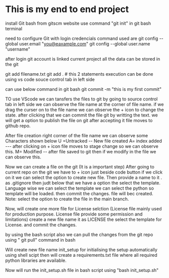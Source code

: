 # This is my end to end project 

install Git bash from gitscm website
use command "git init" in git bash terminal 

need to configure Git with login credencials
command used are 
git config --global user.email "you@eaxample.com"
git config --global user.name "username"

after login git account is linked current project all the data can be stored in the git 

git add filename.txt
git add .   # this 2 statements execution can be done using vs code souce control tab in left side 

can use below command in git bash
git commit -m "this is my first commit"

TO use VScode we can tansfers the files to git 
by going to source control tab in left side 
we can observe the file name at the corner of file name. if we drag the curser on to the file name we can observe the + icon to change the state. after clicking that we can commit the file git by writting the text. we will get a option to publish the file on git after accepting it file moves to github repo.

After file creation right corner of the file name we can observe some Characters shown below
U =Untracked  -- New file created
A= index added --- after clicking on + icon file moves to stage change so we can observe this.
M= Modified --  after file saved to git then if we modify in the file we can observe this.

Now we can create a file on the git (It is a important step)
After going to current repo on the git we have to + icon just beside code button if we click on it we can select the option to create new file. 
Then provide a name to it . as .gitignore  then judt below that we have a option the select the template. Language wise we can select the template we can select the python so template will be loaded.
then commit the changes. file will bec created. 
Note: select the option to create the file in the main branch.

Now, will create one more file for License selction (License file mainly used for production purpose. License file provide some permission and limitations)
create a new file name it as LICENSE the select the template for License. and commit the changes.

by using the bash script also we can pull the changes from the git repo using " git pull" command in bash


Will create new file name init_setup for initialising the setup automatically using shell scipt
then will create a requirements.txt file  where all required python libraries are available.

Now will run the init_setup.sh file in bash script using "bash init_setup.sh"








